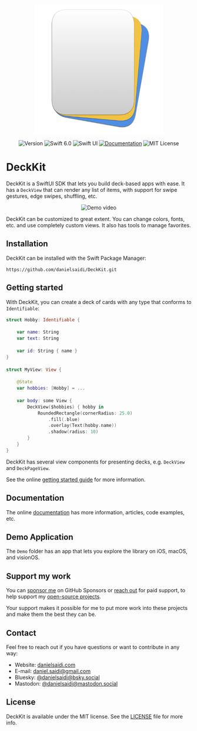 <p align="center">
    <img src="Resources/Icon.png" alt="DeckKit Logo" width="350" />
</p>

<p align="center">
    <img src="https://img.shields.io/github/v/release/danielsaidi/DeckKit?color=%2300550&sort=semver" alt="Version" />
    <img src="https://img.shields.io/badge/Swift-6.0-orange.svg" alt="Swift 6.0" />
    <img src="https://img.shields.io/badge/platform-SwiftUI-blue.svg" alt="Swift UI" title="Swift UI" />
    <a href="https://danielsaidi.github.io/DeckKit"><img src="https://img.shields.io/badge/documentation-web-blue.svg" alt="Documentation" /></a>
    <img src="https://img.shields.io/github/license/danielsaidi/DeckKit" alt="MIT License" />
</p>


# DeckKit

DeckKit is a SwiftUI SDK that lets you build deck-based apps with ease. It has a `DeckView` that can render any list of items, with support for swipe gestures, edge swipes, shuffling, etc.

<p align="center" style="border-radius: 10px">
    <img src="Resources/Demo.gif" width=300 alt="Demo video" />
</p>

DeckKit can be customized to great extent. You can change colors, fonts, etc. and use completely custom views. It also has tools to manage favorites.



## Installation

DeckKit can be installed with the Swift Package Manager:

```
https://github.com/danielsaidi/DeckKit.git
```



## Getting started

With DeckKit, you can create a deck of cards with any type that conforms to `Identifiable`:

```swift
struct Hobby: Identifiable {
    
    var name: String
    var text: String

    var id: String { name }
}

struct MyView: View {

    @State 
    var hobbies: [Hobby] = ...

    var body: some View {
        DeckView($hobbies) { hobby in
            RoundedRectangle(cornerRadius: 25.0)
                .fill(.blue)
                .overlay(Text(hobby.name))
                .shadow(radius: 10)
        }
    }
}
```

DeckKit has several view components for presenting decks, e.g. `DeckView` and `DeckPageView`.

See the online [getting started guide][Getting-Started] for more information.



## Documentation

The online [documentation][Documentation] has more information, articles, code examples, etc.



## Demo Application

The `Demo` folder has an app that lets you explore the library on iOS, macOS, and visionOS.



## Support my work 

You can [sponsor me][Sponsors] on GitHub Sponsors or [reach out][Email] for paid support, to help support my [open-source projects][OpenSource].

Your support makes it possible for me to put more work into these projects and make them the best they can be.



## Contact

Feel free to reach out if you have questions or want to contribute in any way:

* Website: [danielsaidi.com][Website]
* E-mail: [daniel.saidi@gmail.com][Email]
* Bluesky: [@danielsaidi@bsky.social][Bluesky]
* Mastodon: [@danielsaidi@mastodon.social][Mastodon]



## License

DeckKit is available under the MIT license. See the [LICENSE][License] file for more info.



[Email]: mailto:daniel.saidi@gmail.com

[Website]: https://www.danielsaidi.com
[GitHub]: https://www.github.com/danielsaidi
[Bluesky]: https://bsky.app/profile/danielsaidi.bsky.social
[Twitter]: https://www.twitter.com/danielsaidi
[Mastodon]: https://mastodon.social/@danielsaidi
[Sponsors]: https://github.com/sponsors/danielsaidi
[OpenSource]: https://www.danielsaidi.com/opensource

[Documentation]: https://danielsaidi.github.io/DeckKit/
[Getting-Started]: https://danielsaidi.github.io/DeckKit/documentation/deckkit/getting-started

[License]: https://github.com/danielsaidi/DeckKit/blob/master/LICENSE
